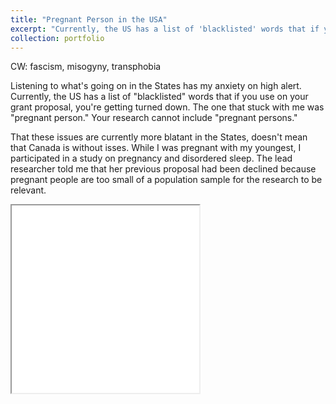 ```yaml
---
title: "Pregnant Person in the USA"
excerpt: "Currently, the US has a list of 'blacklisted' words that if you use on your grant proposal, you're getting turned down. The one that stuck with me was 'pregnant person.' Your research cannot include 'pregnant persons.' <br/><img src='/images/PP_USA.png'>"
collection: portfolio
---
```

CW: fascism, misogyny, transphobia

Listening to what's going on in the States has my anxiety on high alert. Currently, the US has a list of "blacklisted" words that if you use on your grant proposal, you're getting turned down. The one that stuck with me was "pregnant person." Your research cannot include "pregnant persons."

That these issues are currently more blatant in the States, doesn't mean that Canada is without isses. While I was pregnant with my youngest, I participated in a study on pregnancy and disordered sleep. The lead researcher told me that her previous proposal had been declined because pregnant people are too small of a population sample for the research to be relevant.

<iframe src="../pregnant_person_in_the_usa.html" title="Pregnant Person in the USA" height="300"></iframe>